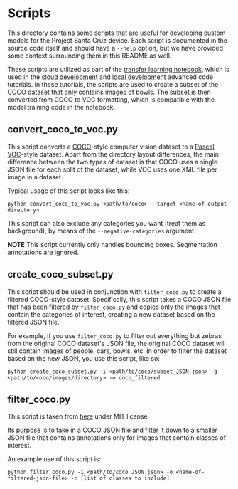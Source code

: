 # Scripts

This directory contains some scripts that are useful for developing custom models for the Project Santa Cruz device.
Each script is documented in the source code itself and should have a `--help` option, but we have provided some context
surrounding them in this README as well.

These scripts are utilized as part of the [transfer learning notebook](https://github.com/microsoft/Project-Santa-Cruz-Preview/blob/main/Sample-Scripts-and-Notebooks/Official/Machine%20Learning%20Notebooks/Transferlearningusing_SSDLiteV2%20Model.ipynb), which is used in the [cloud development](https://github.com/microsoft/Project-Santa-Cruz-Preview/blob/main/Sample-Scripts-and-Notebooks/Official/Machine%20Learning%20Notebooks/readme.md) and [local development](https://github.com/microsoft/Project-Santa-Cruz-Preview/blob/main/Sample-Scripts-and-Notebooks/Official/MobileNetV2SSDL_TrainingonVSCodeIDE/readme.md) advanced code tutorials. In these tutorials, the scripts are used to create a subset of the COCO dataset that only contains images of bowls. The subset is then converted from COCO to VOC formatting, which is compatible with the model training code in the notebook.

## convert_coco_to_voc.py

This script converts a [COCO](https://cocodataset.org/#home)-style computer vision dataset to a
[Pascal VOC](https://pjreddie.com/projects/pascal-voc-dataset-mirror/)-style dataset. Apart from the directory layout differences,
the main difference between the two types of dataset is that COCO uses a single JSON file for each split of the dataset,
while VOC uses one XML file per image in a dataset.

Typical usage of this script looks like this:

```
python convert_coco_to_voc.py <path/to/coco> --target <name-of-output-directory>
```

This script can also exclude any categories you want (treat them as background), by means of the `--negative-categories` argument.

**NOTE** This script currently only handles bounding boxes. Segmentation annotations are ignored.

## create_coco_subset.py

This script should be used in conjunction with `filter_coco.py` to create a filtered COCO-style dataset. Specifically,
this script takes a COCO JSON file that has been filtered by `filter_coco.py` and copies only the images that contain the
categories of interest, creating a new dataset based on the filtered JSON file.

For example, if you use `filter_coco.py` to filter out everything but zebras from the original COCO dataset's JSON file,
the original COCO dataset will still contain images of people, cars, bowls, etc. In order to filter the dataset
based on the new JSON, you use this script, like so:

```
python create_coco_subset.py -i <path/to/coco/subset_JSON.json> -g <path/to/coco/images/directory> -o coco_filtered
```

## filter_coco.py

This script is taken from [here](https://github.com/immersive-limit/coco-manager/blob/master/filter.py)
under MIT license.

Its purpose is to take in a COCO JSON file and filter it down to a smaller JSON file that contains annotations
only for images that contain classes of interest.

An example use of this script is:

```
python filter_coco.py -i <path/to/coco_JSON.json> -o <name-of-filtered-json-file> -c [list of classes to include]
```
